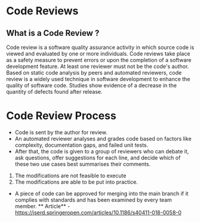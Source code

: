 
# Code Reviews 
## What is a Code Review ? 
Code review is a software quality assurance activity in which source code is viewed and evaluated by one or more individuals. Code reviews take place as a safety measure to prevent errors or upon the completion of a software development feature. At least one reviewer must not be the code's author. Based on static code analysis by peers and automated reviewers, code review is a widely used technique in software development to enhance the quality of software code. Studies show evidence of a decrease in the quantity of defects found after release.
# Code Review Process
- Code is sent by the author for review.
- An automated reviewer analyses and grades code based on factors like complexity, documentation gaps, and failed unit tests.
- After that, the code is given to a group of reviewers who can debate it, ask questions, offer suggestions for each line, and decide which of these two use cases best summarises their comments.

1. The modifications are not feasible to execute
2. The modifications are able to be put into practice.
- A piece of code can be approved for merging into the main branch if it complies with standards and has been examined by every team member.
** Article** - https://jserd.springeropen.com/articles/10.1186/s40411-018-0058-0 

